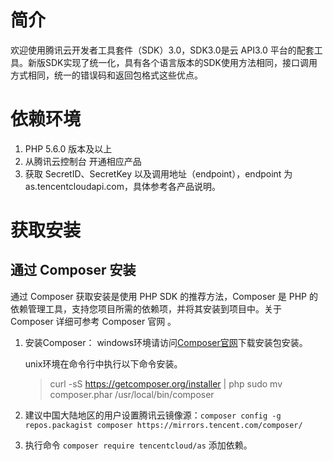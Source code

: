 # 简介
欢迎使用腾讯云开发者工具套件（SDK）3.0，SDK3.0是云 API3.0 平台的配套工具。新版SDK实现了统一化，具有各个语言版本的SDK使用方法相同，接口调用方式相同，统一的错误码和返回包格式这些优点。
# 依赖环境
1. PHP 5.6.0 版本及以上
2. 从腾讯云控制台 开通相应产品
3. 获取 SecretID、SecretKey 以及调用地址（endpoint），endpoint 为 as.tencentcloudapi.com，具体参考各产品说明。

# 获取安装
## 通过 Composer 安装
通过 Composer 获取安装是使用 PHP SDK 的推荐方法，Composer 是 PHP 的依赖管理工具，支持您项目所需的依赖项，并将其安装到项目中。关于 Composer 详细可参考 Composer 官网 。
1. 安装Composer：
    windows环境请访问[Composer官网](https://getcomposer.org/download/)下载安装包安装。

    unix环境在命令行中执行以下命令安装。
    > curl -sS https://getcomposer.org/installer | php
    > sudo mv composer.phar /usr/local/bin/composer

2. 建议中国大陆地区的用户设置腾讯云镜像源：`composer config -g repos.packagist composer https://mirrors.tencent.com/composer/`
3. 执行命令 `composer require tencentcloud/as` 添加依赖。

